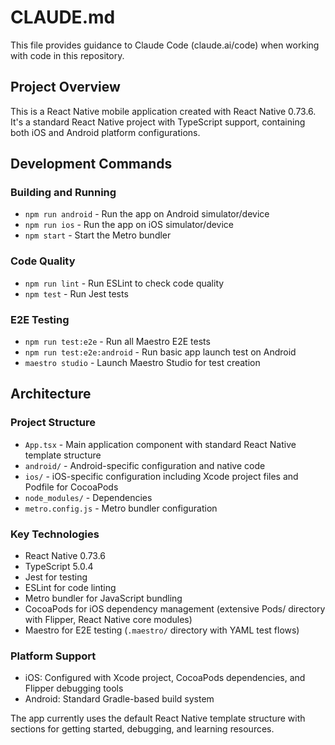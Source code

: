 # CLAUDE.md

This file provides guidance to Claude Code (claude.ai/code) when working with code in this repository.

## Project Overview

This is a React Native mobile application created with React Native 0.73.6. It's a standard React Native project with TypeScript support, containing both iOS and Android platform configurations.

## Development Commands

### Building and Running
- `npm run android` - Run the app on Android simulator/device
- `npm run ios` - Run the app on iOS simulator/device
- `npm start` - Start the Metro bundler

### Code Quality
- `npm run lint` - Run ESLint to check code quality
- `npm test` - Run Jest tests

### E2E Testing
- `npm run test:e2e` - Run all Maestro E2E tests
- `npm run test:e2e:android` - Run basic app launch test on Android
- `maestro studio` - Launch Maestro Studio for test creation

## Architecture

### Project Structure
- `App.tsx` - Main application component with standard React Native template structure
- `android/` - Android-specific configuration and native code
- `ios/` - iOS-specific configuration including Xcode project files and Podfile for CocoaPods
- `node_modules/` - Dependencies
- `metro.config.js` - Metro bundler configuration

### Key Technologies
- React Native 0.73.6
- TypeScript 5.0.4
- Jest for testing
- ESLint for code linting
- Metro bundler for JavaScript bundling
- CocoaPods for iOS dependency management (extensive Pods/ directory with Flipper, React Native core modules)
- Maestro for E2E testing (`.maestro/` directory with YAML test flows)

### Platform Support
- iOS: Configured with Xcode project, CocoaPods dependencies, and Flipper debugging tools
- Android: Standard Gradle-based build system

The app currently uses the default React Native template structure with sections for getting started, debugging, and learning resources.